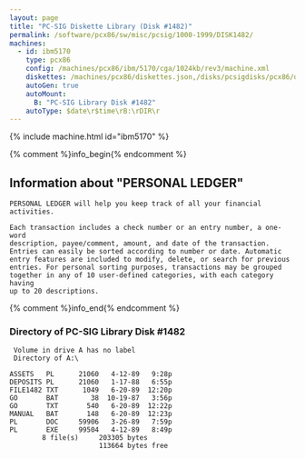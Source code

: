 ```yaml
---
layout: page
title: "PC-SIG Diskette Library (Disk #1482)"
permalink: /software/pcx86/sw/misc/pcsig/1000-1999/DISK1482/
machines:
  - id: ibm5170
    type: pcx86
    config: /machines/pcx86/ibm/5170/cga/1024kb/rev3/machine.xml
    diskettes: /machines/pcx86/diskettes.json,/disks/pcsigdisks/pcx86/diskettes.json
    autoGen: true
    autoMount:
      B: "PC-SIG Library Disk #1482"
    autoType: $date\r$time\rB:\rDIR\r
---
```


{% include machine.html id="ibm5170" %}

{% comment %}info_begin{% endcomment %}

## Information about "PERSONAL LEDGER"

    PERSONAL LEDGER will help you keep track of all your financial
    activities.
    
    Each transaction includes a check number or an entry number, a one-word
    description, payee/comment, amount, and date of the transaction.
    Entries can easily be sorted according to number or date. Automatic
    entry features are included to modify, delete, or search for previous
    entries. For personal sorting purposes, transactions may be grouped
    together in any of 10 user-defined categories, with each category having
    up to 20 descriptions.
{% comment %}info_end{% endcomment %}


### Directory of PC-SIG Library Disk #1482

     Volume in drive A has no label
     Directory of A:\

    ASSETS   PL      21060   4-12-89   9:28p
    DEPOSITS PL      21060   1-17-88   6:55p
    FILE1482 TXT      1049   6-20-89  12:20p
    GO       BAT        38  10-19-87   3:56p
    GO       TXT       540   6-20-89  12:22p
    MANUAL   BAT       148   6-20-89  12:23p
    PL       DOC     59906   3-26-89   7:59p
    PL       EXE     99504   4-12-89   8:49p
            8 file(s)     203305 bytes
                          113664 bytes free

